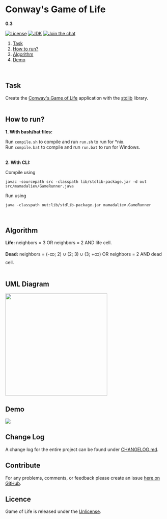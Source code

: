 # Conway's Game of Life
**0.3**<br>

[![License](https://img.shields.io/badge/license-Unlicense-brightgreen.svg)](https://unlicense.org/)
[![JDK](https://img.shields.io/badge/JDK-%3E%3D%201.7-d36e6e.svg?style=flat-circle)](https://docs.oracle.com/javase/8/docs/)
[![Join the chat](https://badges.gitter.im/conways-game-of-life.svg)](https://gitter.im/conways-game-of-life/community)
<br>

1. [Task](#task)
2. [How to run?](#how-to-run)
3. [Algorithm](#algorithm)
4. [Demo](#demo)
<br>

## Task
Create the [Conway's Game of Life](https://en.wikipedia.org/wiki/Conway%27s_Game_of_Life) application with the [stdlib](https://introcs.cs.princeton.edu/java/stdlib/) library.
<br>
<br>

## How to run?
<b>1. With bash/bat files:</b>

Run ``compile.sh`` to compile and run ``run.sh`` to run for *nix.<br>
Run ``compile.bat`` to compile and run ``run.bat`` to run for Windows.
<br>
<br>

<b>2. With CLI:</b>
<br>

Compile using
```
javac -sourcepath src -classpath lib/stdlib-package.jar -d out src/mamadaliev/GameRunner.java
```

Run using
```
java -classpath out:lib/stdlib-package.jar mamadaliev.GameRunner
```
<br>

## Algorithm
<b>Life:</b>
neighbors = 3 OR neighbors = 2 AND life cell.

<b>Dead:</b>
neighbors = (-ထ; 2) ∪ (2; 3) ∪ (3; +ထ) OR neighbors = 2 AND dead cell.
<br>
<br>

## UML Diagram
<img width="320" src="https://i.ibb.co/7WdFk25/uml.png">
<br>

## Demo
<img src="https://i.ibb.co/xXjp5dV/demo.gif">
<br>

## Change Log
A change log for the entire project can be found under [CHANGELOG.md](https://github.com/mamadaliev/game-of-life/blob/master/CHANGELOG.md).
<br>

## Contribute
For any problems, comments, or feedback please create an issue [here on GitHub](https://github.com/mamadaliev/game-of-life/issues).
<br>

## Licence
Game of Life is released under the [Unlicense](http://unlicense.org/).
